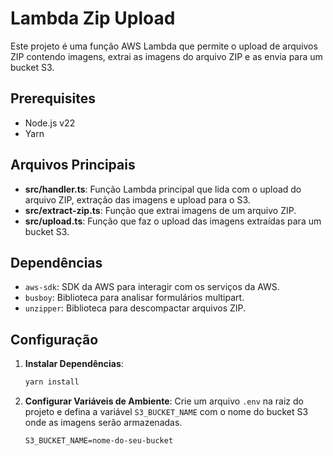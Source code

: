 # Lambda Zip Upload

Este projeto é uma função AWS Lambda que permite o upload de arquivos ZIP contendo imagens, extrai as imagens do arquivo ZIP e as envia para um bucket S3.

## Prerequisites

- Node.js v22
- Yarn

## Arquivos Principais

- **src/handler.ts**: Função Lambda principal que lida com o upload do arquivo ZIP, extração das imagens e upload para o S3.
- **src/extract-zip.ts**: Função que extrai imagens de um arquivo ZIP.
- **src/upload.ts**: Função que faz o upload das imagens extraídas para um bucket S3.

## Dependências

- `aws-sdk`: SDK da AWS para interagir com os serviços da AWS.
- `busboy`: Biblioteca para analisar formulários multipart.
- `unzipper`: Biblioteca para descompactar arquivos ZIP.

## Configuração

1. **Instalar Dependências**:

   ```sh
   yarn install
   ```

2. **Configurar Variáveis de Ambiente**:
   Crie um arquivo `.env` na raiz do projeto e defina a variável `S3_BUCKET_NAME` com o nome do bucket S3 onde as imagens serão armazenadas.

   ```
   S3_BUCKET_NAME=nome-do-seu-bucket